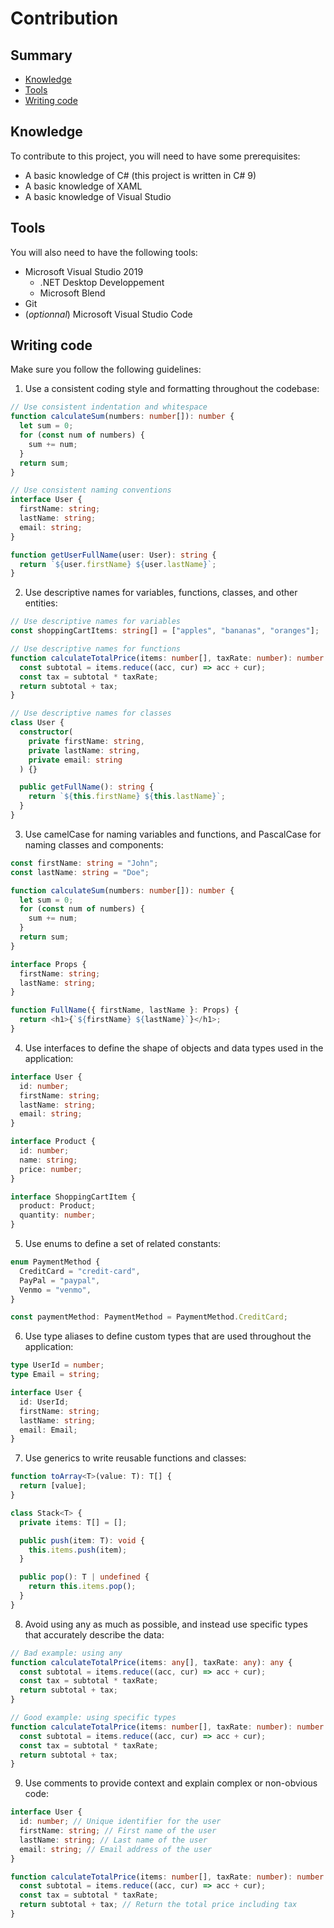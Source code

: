 # Contribution

## Summary

- [Knowledge](#knowledge)
- [Tools](#tools)
- [Writing code](#writing-code)

## Knowledge

To contribute to this project, you will need to have some prerequisites:

- A basic knowledge of C# (this project is written in C# 9)
- A basic knowledge of XAML
- A basic knowledge of Visual Studio

## Tools

You will also need to have the following tools:

- Microsoft Visual Studio 2019
  - .NET Desktop Developpement
  - Microsoft Blend
- Git
- (_optionnal_) Microsoft Visual Studio Code

## Writing code

Make sure you follow the following guidelines:

1. Use a consistent coding style and formatting throughout the codebase:

```ts
// Use consistent indentation and whitespace
function calculateSum(numbers: number[]): number {
  let sum = 0;
  for (const num of numbers) {
    sum += num;
  }
  return sum;
}

// Use consistent naming conventions
interface User {
  firstName: string;
  lastName: string;
  email: string;
}

function getUserFullName(user: User): string {
  return `${user.firstName} ${user.lastName}`;
}
```

2. Use descriptive names for variables, functions, classes, and other entities:

```ts
// Use descriptive names for variables
const shoppingCartItems: string[] = ["apples", "bananas", "oranges"];

// Use descriptive names for functions
function calculateTotalPrice(items: number[], taxRate: number): number {
  const subtotal = items.reduce((acc, cur) => acc + cur);
  const tax = subtotal * taxRate;
  return subtotal + tax;
}

// Use descriptive names for classes
class User {
  constructor(
    private firstName: string,
    private lastName: string,
    private email: string
  ) {}

  public getFullName(): string {
    return `${this.firstName} ${this.lastName}`;
  }
}
```

3. Use camelCase for naming variables and functions, and PascalCase for naming classes and components:

```ts
const firstName: string = "John";
const lastName: string = "Doe";

function calculateSum(numbers: number[]): number {
  let sum = 0;
  for (const num of numbers) {
    sum += num;
  }
  return sum;
}

interface Props {
  firstName: string;
  lastName: string;
}

function FullName({ firstName, lastName }: Props) {
  return <h1>{`${firstName} ${lastName}`}</h1>;
}
```

4. Use interfaces to define the shape of objects and data types used in the application:

```ts
interface User {
  id: number;
  firstName: string;
  lastName: string;
  email: string;
}

interface Product {
  id: number;
  name: string;
  price: number;
}

interface ShoppingCartItem {
  product: Product;
  quantity: number;
}
```

5. Use enums to define a set of related constants:

```ts
enum PaymentMethod {
  CreditCard = "credit-card",
  PayPal = "paypal",
  Venmo = "venmo",
}

const paymentMethod: PaymentMethod = PaymentMethod.CreditCard;
```

6. Use type aliases to define custom types that are used throughout the application:

```ts
type UserId = number;
type Email = string;

interface User {
  id: UserId;
  firstName: string;
  lastName: string;
  email: Email;
}
```

7. Use generics to write reusable functions and classes:

```ts
function toArray<T>(value: T): T[] {
  return [value];
}

class Stack<T> {
  private items: T[] = [];

  public push(item: T): void {
    this.items.push(item);
  }

  public pop(): T | undefined {
    return this.items.pop();
  }
}
```

8. Avoid using any as much as possible, and instead use specific types that accurately describe the data:

```ts
// Bad example: using any
function calculateTotalPrice(items: any[], taxRate: any): any {
  const subtotal = items.reduce((acc, cur) => acc + cur);
  const tax = subtotal * taxRate;
  return subtotal + tax;
}

// Good example: using specific types
function calculateTotalPrice(items: number[], taxRate: number): number {
  const subtotal = items.reduce((acc, cur) => acc + cur);
  const tax = subtotal * taxRate;
  return subtotal + tax;
}
```

9. Use comments to provide context and explain complex or non-obvious code:

```ts
interface User {
  id: number; // Unique identifier for the user
  firstName: string; // First name of the user
  lastName: string; // Last name of the user
  email: string; // Email address of the user
}

function calculateTotalPrice(items: number[], taxRate: number): number {
  const subtotal = items.reduce((acc, cur) => acc + cur);
  const tax = subtotal * taxRate;
  return subtotal + tax; // Return the total price including tax
}
```
